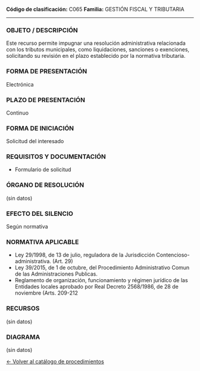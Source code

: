 
**Código de clasificación:** C065
**Familia:** GESTIÓN FISCAL Y TRIBUTARIA

---

### OBJETO / DESCRIPCIÓN

Este recurso permite impugnar una resolución administrativa relacionada con los tributos municipales, como liquidaciones, sanciones o exenciones, solicitando su revisión en el plazo establecido por la normativa tributaria.

### FORMA DE PRESENTACIÓN

Electrónica

### PLAZO DE PRESENTACIÓN

Continuo

### FORMA DE INICIACIÓN

Solicitud del interesado

### REQUISITOS Y DOCUMENTACIÓN

- Formulario de solicitud

### ÓRGANO DE RESOLUCIÓN

(sin datos)

### EFECTO DEL SILENCIO

Según normativa

### NORMATIVA APLICABLE

- Ley 29/1998, de 13 de julio, reguladora de la Jurisdicción Contencioso-administrativa. (Art. 29)
- Ley 39/2015, de 1 de octubre, del Procedimiento Administrativo Comun de las Administraciones Publicas. 
- Reglamento de organización, funcionamiento y régimen jurídico de las Entidades locales aprobado por Real Decreto 2568/1986, de 28 de noviembre (Arts. 209-212

### RECURSOS

(sin datos)

### DIAGRAMA

(sin datos)


[← Volver al catálogo de procedimientos](../buscador.md)